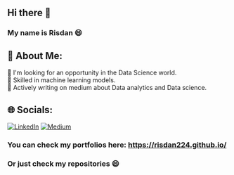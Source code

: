 ## Hi there 👋
### My name is Risdan 😄

## 🤔 About Me:<br>
🔭 I'm looking for an opportunity in the Data Science world.<br>
🌱 Skilled in machine learning models. <br>
💬 Actively writing on medium about Data analytics and Data science.

## 🌐 Socials:
[![LinkedIn](https://img.shields.io/badge/LinkedIn-%230077B5.svg?logo=linkedin&logoColor=white)](https://www.linkedin.com/in/risdan-kristori-02023211b/) [![Medium](https://img.shields.io/badge/Medium-12100E?logo=medium&logoColor=white)]([https://medium.com/@ksvmuralidhar](https://medium.com/@risdan.kristori)) 

### You can check my portfolios here: https://risdan224.github.io/ <br>
### Or just check my repositories 😄
<!--
**Risdan224/Risdan224** is a ✨ _special_ ✨ repository because its `README.md` (this file) appears on your GitHub profile.

Here are some ideas to get you started:

- 🔭 I’m currently working on ...
- 🌱 I’m currently learning ...
- 👯 I’m looking to collaborate on ...
- 🤔 I’m looking for help with ...
- 💬 Ask me about ...
- 📫 How to reach me: ...
- 😄 Pronouns: ...
- ⚡ Fun fact: ...
-->
